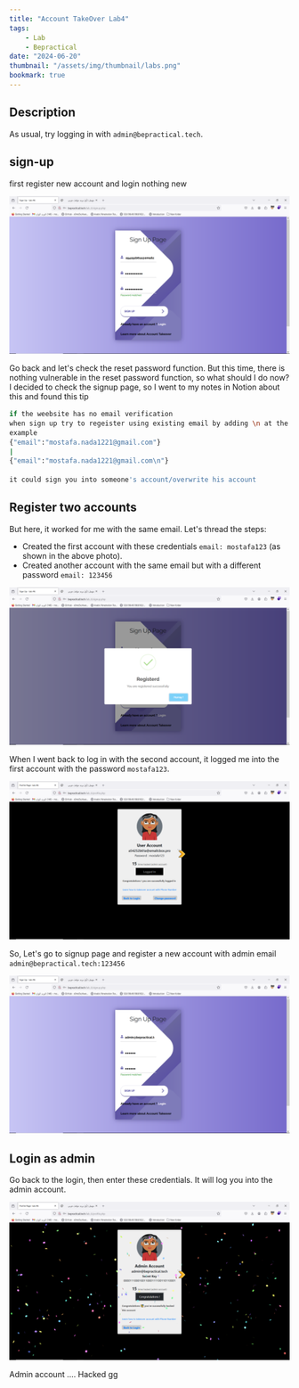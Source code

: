 ```yaml
---
title: "Account TakeOver Lab4"
tags:
    - Lab
    - Bepractical
date: "2024-06-20"
thumbnail: "/assets/img/thumbnail/labs.png"
bookmark: true
---
```

## Description

As usual, try logging in with `admin@bepractical.tech`.

## sign-up

first register new account and login nothing new 

<img src="/assets/img/bepractical/lab6/1.png" alt="signup1">


Go back and let's check the reset password function. But this time, there is nothing vulnerable in the reset password function, so what should I do now?
 I decided to check the signup page, so I went to my notes in Notion about this and found this tip

```bash
if the weebsite has no email verification
when sign up try to regeister using existing email by adding \n at the end 
example
{"email":"mostafa.nada1221@gmail.com"}
|
{"email":"mostafa.nada1221@gmail.com\n"}

it could sign you into someone's account/overwrite his account 
```
## Register two accounts

But here, it worked for me with the same email. Let's thread the steps:

* Created the first account with these credentials `email: mostafa123` (as shown in the above photo).
* Created another account with the same email but with a different password `email: 123456`

<img src="/assets/img/bepractical/lab6/3.png" alt="signup2">

When I went back to log in with the second account, it logged me into the first account with the password `mostafa123`.

<img src="/assets/img/bepractical/lab6/2.png" alt="login">


So, Let's go to signup page and register a new account with admin email `admin@bepractical.tech:123456`

<img src="/assets/img/bepractical/lab6/4.png" alt="signup admin">

## Login as admin

Go back to the login, then enter these credentials. It will log you into the admin account.

<img src="/assets/img/bepractical/lab6/5.png" alt="login admin">

Admin account .... Hacked gg


